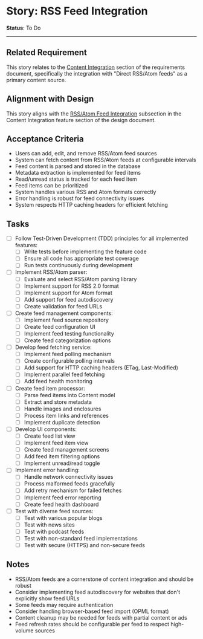 # Story: RSS Feed Integration

**Status**: To Do

---

## Related Requirement
This story relates to the [Content Integration](../requirements.md#1-content-integration) section of the requirements document, specifically the integration with "Direct RSS/Atom feeds" as a primary content source.

## Alignment with Design
This story aligns with the [RSS/Atom Feed Integration](../design.md#rssatom-feed-integration) subsection in the Content Integration feature section of the design document.

## Acceptance Criteria
- Users can add, edit, and remove RSS/Atom feed sources
- System can fetch content from RSS/Atom feeds at configurable intervals
- Feed content is parsed and stored in the database
- Metadata extraction is implemented for feed items
- Read/unread status is tracked for each feed item
- Feed items can be prioritized
- System handles various RSS and Atom formats correctly
- Error handling is robust for feed connectivity issues
- System respects HTTP caching headers for efficient fetching

## Tasks
- [ ] Follow Test-Driven Development (TDD) principles for all implemented features:
  - [ ] Write tests before implementing the feature code
  - [ ] Ensure all code has appropriate test coverage
  - [ ] Run tests continuously during development
- [ ] Implement RSS/Atom parser:
  - [ ] Evaluate and select RSS/Atom parsing library
  - [ ] Implement support for RSS 2.0 format
  - [ ] Implement support for Atom format
  - [ ] Add support for feed autodiscovery
  - [ ] Create validation for feed URLs
- [ ] Create feed management components:
  - [ ] Implement feed source repository
  - [ ] Create feed configuration UI
  - [ ] Implement feed testing functionality
  - [ ] Create feed categorization options
- [ ] Develop feed fetching service:
  - [ ] Implement feed polling mechanism
  - [ ] Create configurable polling intervals
  - [ ] Add support for HTTP caching headers (ETag, Last-Modified)
  - [ ] Implement parallel feed fetching
  - [ ] Add feed health monitoring
- [ ] Create feed item processor:
  - [ ] Parse feed items into Content model
  - [ ] Extract and store metadata
  - [ ] Handle images and enclosures
  - [ ] Process item links and references
  - [ ] Implement duplicate detection
- [ ] Develop UI components:
  - [ ] Create feed list view
  - [ ] Implement feed item view
  - [ ] Create feed management screens
  - [ ] Add feed item filtering options
  - [ ] Implement unread/read toggle
- [ ] Implement error handling:
  - [ ] Handle network connectivity issues
  - [ ] Process malformed feeds gracefully
  - [ ] Add retry mechanism for failed fetches
  - [ ] Implement feed error reporting
  - [ ] Create feed health dashboard
- [ ] Test with diverse feed sources:
  - [ ] Test with various popular blogs
  - [ ] Test with news sites
  - [ ] Test with podcast feeds
  - [ ] Test with non-standard feed implementations
  - [ ] Test with secure (HTTPS) and non-secure feeds

## Notes
- RSS/Atom feeds are a cornerstone of content integration and should be robust
- Consider implementing feed autodiscovery for websites that don't explicitly show feed URLs
- Some feeds may require authentication
- Consider handling browser-based feed import (OPML format)
- Content cleanup may be needed for feeds with partial content or ads
- Feed refresh rates should be configurable per feed to respect high-volume sources 